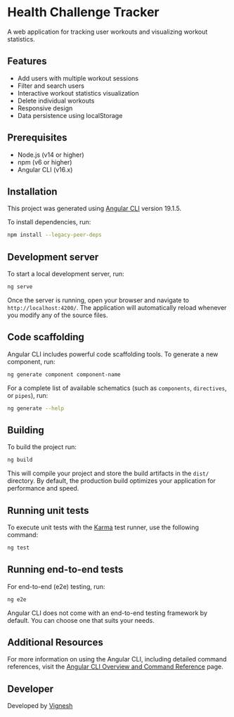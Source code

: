 # Health Challenge Tracker

A web application for tracking user workouts and visualizing workout statistics.

## Features

- Add users with multiple workout sessions
- Filter and search users
- Interactive workout statistics visualization
- Delete individual workouts
- Responsive design
- Data persistence using localStorage

## Prerequisites

- Node.js (v14 or higher)
- npm (v6 or higher)
- Angular CLI (v16.x)

## Installation

This project was generated using [Angular CLI](https://github.com/angular/angular-cli) version 19.1.5.

To install dependencies, run:

```bash
npm install --legacy-peer-deps
```

## Development server

To start a local development server, run:

```bash
ng serve
```

Once the server is running, open your browser and navigate to `http://localhost:4200/`. The application will automatically reload whenever you modify any of the source files.

## Code scaffolding

Angular CLI includes powerful code scaffolding tools. To generate a new component, run:

```bash
ng generate component component-name
```

For a complete list of available schematics (such as `components`, `directives`, or `pipes`), run:

```bash
ng generate --help
```

## Building

To build the project run:

```bash
ng build
```

This will compile your project and store the build artifacts in the `dist/` directory. By default, the production build optimizes your application for performance and speed.

## Running unit tests

To execute unit tests with the [Karma](https://karma-runner.github.io) test runner, use the following command:

```bash
ng test
```

## Running end-to-end tests

For end-to-end (e2e) testing, run:

```bash
ng e2e
```

Angular CLI does not come with an end-to-end testing framework by default. You can choose one that suits your needs.

## Additional Resources

For more information on using the Angular CLI, including detailed command references, visit the [Angular CLI Overview and Command Reference](https://angular.dev/tools/cli) page.

## Developer

Developed by [Vignesh](https://www.linkedin.com/in/vigneshprabhu11/)
